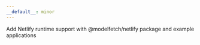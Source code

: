 ```yaml
---
__default__: minor
---
```


Add Netlify runtime support with @modelfetch/netlify package and example applications
